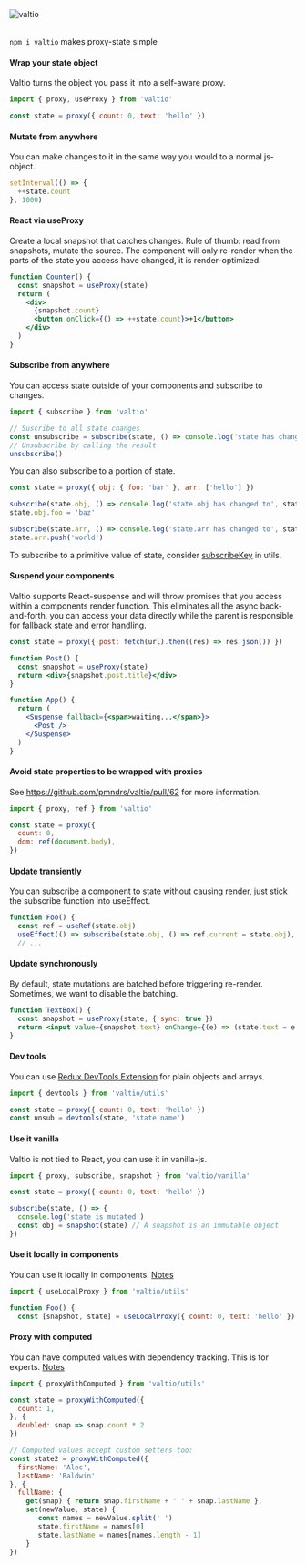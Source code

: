 <img src="logo.svg" alt="valtio">
<br />
<br />

<code>npm i valtio</code> makes proxy-state simple

#### Wrap your state object

Valtio turns the object you pass it into a self-aware proxy.

```jsx
import { proxy, useProxy } from 'valtio'

const state = proxy({ count: 0, text: 'hello' })
```

#### Mutate from anywhere

You can make changes to it in the same way you would to a normal js-object.

```jsx
setInterval(() => {
  ++state.count
}, 1000)
```

#### React via useProxy

Create a local snapshot that catches changes. Rule of thumb: read from snapshots, mutate the source. The component will only re-render when the parts of the state you access have changed, it is render-optimized.

```jsx
function Counter() {
  const snapshot = useProxy(state)
  return (
    <div>
      {snapshot.count}
      <button onClick={() => ++state.count}>+1</button>
    </div>
  )
}
```

#### Subscribe from anywhere

You can access state outside of your components and subscribe to changes.

```jsx
import { subscribe } from 'valtio'

// Suscribe to all state changes
const unsubscribe = subscribe(state, () => console.log('state has changed to', state))
// Unsubscribe by calling the result
unsubscribe()
```

You can also subscribe to a portion of state.

```jsx
const state = proxy({ obj: { foo: 'bar' }, arr: ['hello'] })

subscribe(state.obj, () => console.log('state.obj has changed to', state.obj))
state.obj.foo = 'baz'

subscribe(state.arr, () => console.log('state.arr has changed to', state.arr))
state.arr.push('world')
```

To subscribe to a primitive value of state,
consider [subscribeKey](./src/utils.ts#L30-L37) in utils.

#### Suspend your components

Valtio supports React-suspense and will throw promises that you access within a components render function. This eliminates all the async back-and-forth, you can access your data directly while the parent is responsible for fallback state and error handling.

```jsx
const state = proxy({ post: fetch(url).then((res) => res.json()) })

function Post() {
  const snapshot = useProxy(state)
  return <div>{snapshot.post.title}</div>
}

function App() {
  return (
    <Suspense fallback={<span>waiting...</span>}>
      <Post />
    </Suspense>
  )
}
```

#### Avoid state properties to be wrapped with proxies

See https://github.com/pmndrs/valtio/pull/62 for more information.

```js
import { proxy, ref } from 'valtio'

const state = proxy({
  count: 0,
  dom: ref(document.body),
})
```

#### Update transiently

You can subscribe a component to state without causing render, just stick the subscribe function into useEffect.

```jsx
function Foo() {
  const ref = useRef(state.obj)
  useEffect(() => subscribe(state.obj, () => ref.current = state.obj), [state.obj])
  // ...
```

#### Update synchronously

By default, state mutations are batched before triggering re-render. Sometimes, we want to disable the batching.

```jsx
function TextBox() {
  const snapshot = useProxy(state, { sync: true })
  return <input value={snapshot.text} onChange={(e) => (state.text = e.target.value)} />
}
```

#### Dev tools

You can use [Redux DevTools Extension](https://github.com/zalmoxisus/redux-devtools-extension) for plain objects and arrays.

```jsx
import { devtools } from 'valtio/utils'

const state = proxy({ count: 0, text: 'hello' })
const unsub = devtools(state, 'state name')
```

#### Use it vanilla

Valtio is not tied to React, you can use it in vanilla-js.

```jsx
import { proxy, subscribe, snapshot } from 'valtio/vanilla'

const state = proxy({ count: 0, text: 'hello' })

subscribe(state, () => {
  console.log('state is mutated')
  const obj = snapshot(state) // A snapshot is an immutable object
})
```

#### Use it locally in components

You can use it locally in components.
[Notes](./src/utils.ts#L7-L17)

```jsx
import { useLocalProxy } from 'valtio/utils'

function Foo() {
  const [snapshot, state] = useLocalProxy({ count: 0, text: 'hello' })
```

#### Proxy with computed

You can have computed values with dependency tracking. This is for experts.
[Notes](./src/utils.ts#121-L143)

```js
import { proxyWithComputed } from 'valtio/utils'

const state = proxyWithComputed({
  count: 1,
}, {
  doubled: snap => snap.count * 2
})

// Computed values accept custom setters too:
const state2 = proxyWithComputed({
  firstName: 'Alec',
  lastName: 'Baldwin'
}, {
  fullName: {
    get(snap) { return snap.firstName + ' ' + snap.lastName },
    set(newValue, state) {
       const names = newValue.split(' ')
       state.firstName = names[0]
       state.lastName = names[names.length - 1]
    }
})
```
